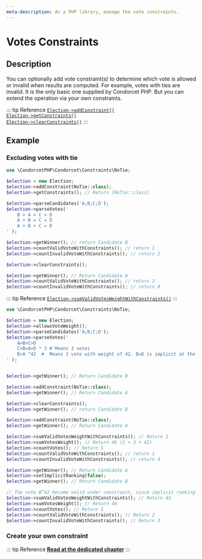 ```yaml
---
meta-description: As a PHP library, manage the vote constraints.
---
```

# Votes Constraints

## Description

You can optionally add vote constraint(s) to determine which vote is allowed or invalid when results are computed.
For example, votes with ties are invalid. It is the only basic one supplied by Condorcet PHP. But you can extend the operation via your own constraints.

::: tip Reference
[`Election->addConstraint()`](/api-reference/Election%20Class/public%20Election--addConstraint)  
[`Election->getConstraints()`](/api-reference/Election%20Class/public%20Election--getConstraints)  
[`Election->clearConstraints()`](/api-reference/Election%20Class/public%20Election--clearConstraints)
:::

## Example

### Excluding votes with tie
```php
use \CondorcetPHP\Condorcet\Constraints\NoTie;

$election = new Election;
$election->addConstraint(NoTie::class);
$election->getConstraints(); // Return [NoTie::class]

$election->parseCandidates('A;B;C;D');
$election->parseVotes('
    B > A > C > D
    A > B = C = D
    A > B > C = D
' );

$election->getWinner(); // return Candidate B
$election->countValidVoteWithConstraints(); // return 1
$election->countInvalidVoteWithConstraints(); // return 2

$election->clearConstraints();

$election->getWinner(); // Return Candidate A
$election->countValidVoteWithConstraints(); // return 3
$election->countInvalidVoteWithConstraints(); // return 0
```

::: tip Reference
[`Election->sumValidVotesWeightWithConstraints()`](/api-reference/Election%20Class/public%20Election--sumValidVotesWeightWithConstraints)
:::
```php
use \CondorcetPHP\Condorcet\Constraints\NoTie;

$election = new Election;
$election->allowsVoteWeight();
$election->parseCandidates('A;B;C;D');
$election->parseVotes('
    A>B>C>D
    C>B=A>D * 3 # Means 3 votes
    B>A ^42  #  Means 1 vote with weight of 42. B=D is implicit at the second rank.
' );


$election->getWinner(); // Return Candidate B

$election->addConstraint(NoTie::class);
$election->getWinner(); // Return Candidate A

$election->clearConstraints();
$election->getWinner(); // return Candidate B

$election->addConstraint(NoTie::class);
$election->getWinner(); // Return Candidate A

$election->sumValidVotesWeightWithConstraints(); // Return 1
$election->sumVotesWeight(); // Return 46 (1 + 3 + 42)
$election->countVotes(); // Return 5
$election->countValidVoteWithConstraints(); // return 1
$election->countInvalidVoteWithConstraints(); // return 4

$election->getWinner(); // Return Candidate A
$election->setImplicitRanking(false);
$election->getWinner(); // Return Candidate B

// The vote B^42 become valid under constraint, since implicit ranking is false
$election->sumValidVotesWeightWithConstraints(); // Return 43
$election->sumVotesWeight(); // Return 46
$election->countVotes(); // Return 5
$election->countValidVoteWithConstraints(); // Return 2
$election->countInvalidVoteWithConstraints(); // Return 3
```


### Create your own constraint

::: tip Reference
[**Read at the dedicated chapter**](/3.AsPhpLibrary/9.ExtendingCondorcet/3.CreateNewVoteConstraints)
:::
